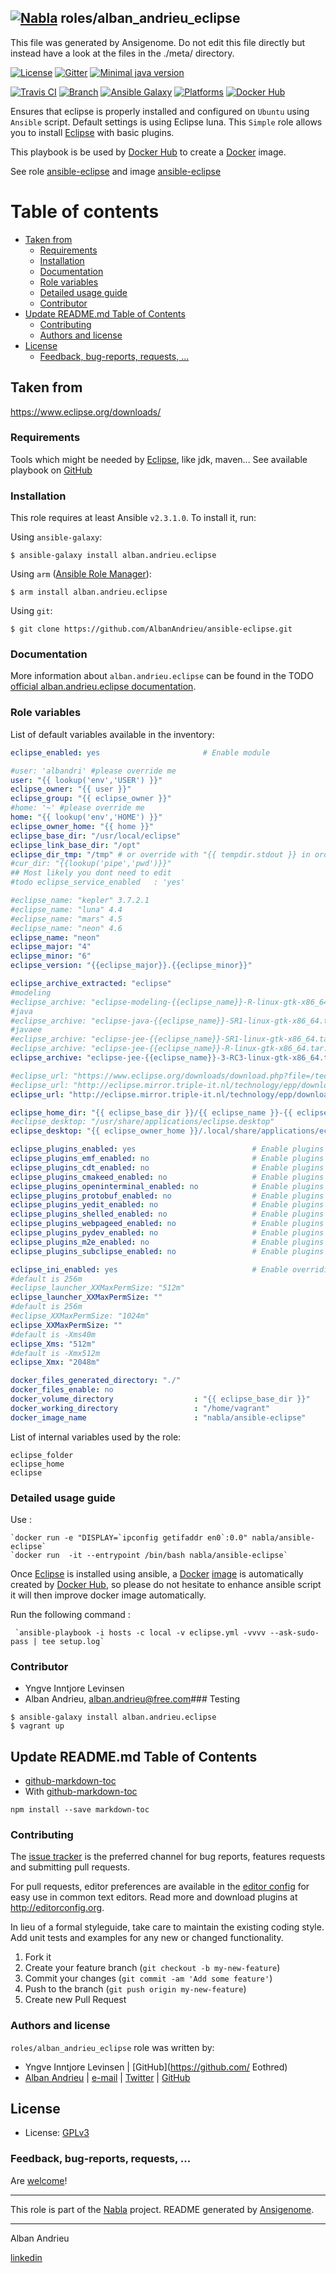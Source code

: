 ## [![Nabla](https://debops.org/images/debops-small.png)](https://github.com/AlbanAndrieu) roles/alban_andrieu_eclipse

This file was generated by Ansigenome. Do not edit this file directly but instead have a look at the files in the ./meta/ directory.

[![License](http://img.shields.io/:license-apache-blue.svg?style=flat-square)](http://www.apache.org/licenses/LICENSE-2.0.html)
[![Gitter](https://badges.gitter.im/nabla-eclipse/Lobby.svg)](https://gitter.im/nabla-eclipse/Lobby?utm_source=badge&utm_medium=badge&utm_campaign=pr-badge)
[![Minimal java version](https://img.shields.io/badge/java-1.8-yellow.svg)](https://img.shields.io/badge/java-1.8-yellow.svg)

[![Travis CI](https://img.shields.io/travis/AlbanAndrieu/ansible-eclipse.svg?style=flat)](https://travis-ci.org/AlbanAndrieu/ansible-eclipse)
[![Branch](http://img.shields.io/github/tag/AlbanAndrieu/ansible-eclipse.svg?style=flat-square)](https://github.com/AlbanAndrieu/ansible-eclipse/tree/master)
[![Ansible Galaxy](https://img.shields.io/badge/galaxy-alban.andrieu.eclipse-660198.svg?style=flat)](https://galaxy.ansible.com/alban.andrieu/eclipse)
[![Platforms](http://img.shields.io/badge/platforms-el%20/%20macosx%20/%20ubuntu-lightgrey.svg?style=flat)](#)
[![Docker Hub](https://dockerbuildbadges.quelltext.eu/status.svg?organization=nabla&repository=ansible-eclipse)](https://hub.docker.com/r/nabla/ansible-eclipse/)

Ensures that eclipse is properly installed and configured on `Ubuntu` using `Ansible` script.
Default settings is using Eclipse luna.
This ``Simple`` role allows you to install [Eclipse](https://www.eclipse.org) with basic plugins.

This playbook is be used by [Docker Hub](https://hub.docker.com) to create a [Docker](http://docker.io) image.

See role [ansible-eclipse](https://github.com/AlbanAndrieu/ansible-eclipse) and image [ansible-eclipse](https://hub.docker.com/r/nabla/ansible-eclipse/)

# Table of contents

<!-- toc -->

- [Taken from](#taken-from)
  * [Requirements](#requirements)
  * [Installation](#installation)
  * [Documentation](#documentation)
  * [Role variables](#role-variables)
  * [Detailed usage guide](#detailed-usage-guide)
  * [Contributor](#contributor)
- [Update README.md Table of Contents](#update-readmemd-table-of-contents)
  * [Contributing](#contributing)
  * [Authors and license](#authors-and-license)
- [License](#license)
  * [Feedback, bug-reports, requests, ...](#feedback-bug-reports-requests-)

<!-- tocstop -->

Taken from
------------------

https://www.eclipse.org/downloads/

### Requirements

Tools which might be needed by [Eclipse](https://www.eclipse.org), like jdk, maven...
See available playbook on [GitHub](https://github.com/search?p=3&q=user%3AAlbanAndrieu+ansible%2A&type=Repositories)

### Installation

This role requires at least Ansible `v2.3.1.0`. To install it, run:

Using `ansible-galaxy`:
```shell
$ ansible-galaxy install alban.andrieu.eclipse
```

Using `arm` ([Ansible Role Manager](https://github.com/mirskytech/ansible-role-manager/)):
```shell
$ arm install alban.andrieu.eclipse
```

Using `git`:
```shell
$ git clone https://github.com/AlbanAndrieu/ansible-eclipse.git
```

### Documentation

More information about `alban.andrieu.eclipse` can be found in the
TODO [official alban.andrieu.eclipse documentation](https://docs.debops.org/en/latest/ansible/roles/ansible-eclipse/docs/).


### Role variables

List of default variables available in the inventory:

```YAML
eclipse_enabled: yes                       # Enable module

#user: 'albandri' #please override me
user: "{{ lookup('env','USER') }}"
eclipse_owner: "{{ user }}"
eclipse_group: "{{ eclipse_owner }}"
#home: '~' #please override me
home: "{{ lookup('env','HOME') }}"
eclipse_owner_home: "{{ home }}"
eclipse_base_dir: "/usr/local/eclipse"
eclipse_link_base_dir: "/opt"
eclipse_dir_tmp: "/tmp" # or override with "{{ tempdir.stdout }} in order to have be sure to download the file"
#cur_dir: "{{lookup('pipe','pwd')}}"
## Most likely you dont need to edit
#todo eclipse_service_enabled   : 'yes'

#eclipse_name: "kepler" 3.7.2.1
#eclipse_name: "luna" 4.4
#eclipse_name: "mars" 4.5
#eclipse_name: "neon" 4.6
eclipse_name: "neon"
eclipse_major: "4"
eclipse_minor: "6"
eclipse_version: "{{eclipse_major}}.{{eclipse_minor}}"

eclipse_archive_extracted: "eclipse"
#modeling
#eclipse_archive: "eclipse-modeling-{{eclipse_name}}-R-linux-gtk-x86_64.tar.gz"
#java
#eclipse_archive: "eclipse-java-{{eclipse_name}}-SR1-linux-gtk-x86_64.tar.gz"
#javaee
#eclipse_archive: "eclipse-jee-{{eclipse_name}}-SR1-linux-gtk-x86_64.tar.gz"
#eclipse_archive: "eclipse-jee-{{eclipse_name}}-R-linux-gtk-x86_64.tar.gz"
eclipse_archive: "eclipse-jee-{{eclipse_name}}-3-RC3-linux-gtk-x86_64.tar.gz"

#eclipse_url: "https://www.eclipse.org/downloads/download.php?file=/technology/epp/downloads/release/{{eclipse_name}}/R/{{eclipse_archive}}&r=1"
#eclipse_url: "http://eclipse.mirror.triple-it.nl/technology/epp/downloads/release/{{eclipse_name}}/R/{{eclipse_archive}}"
eclipse_url: "http://eclipse.mirror.triple-it.nl/technology/epp/downloads/release/{{eclipse_name}}/3.RC3/{{eclipse_archive}}"

eclipse_home_dir: "{{ eclipse_base_dir }}/{{ eclipse_name }}-{{ eclipse_version }}"
#eclipse_desktop: "/usr/share/applications/eclipse.desktop"
eclipse_desktop: "{{ eclipse_owner_home }}/.local/share/applications/eclipse.desktop"

eclipse_plugins_enabled: yes                          # Enable plugins
eclipse_plugins_emf_enabled: no                       # Enable plugins
eclipse_plugins_cdt_enabled: no                       # Enable plugins
eclipse_plugins_cmakeed_enabled: no                   # Enable plugins
eclipse_plugins_openinterminal_enabled: no            # Enable plugins
eclipse_plugins_protobuf_enabled: no                  # Enable plugins
eclipse_plugins_yedit_enabled: no                     # Enable plugins
eclipse_plugins_shelled_enabled: no                   # Enable plugins
eclipse_plugins_webpageed_enabled: no                 # Enable plugins
eclipse_plugins_pydev_enabled: no                     # Enable plugins
eclipse_plugins_m2e_enabled: no                       # Enable plugins
eclipse_plugins_subclipse_enabled: no                 # Enable plugins

eclipse_ini_enabled: yes                              # Enable overriding eclipse.ini
#default is 256m
#eclipse_launcher_XXMaxPermSize: "512m"
eclipse_launcher_XXMaxPermSize: ""
#default is 256m
#eclipse_XXMaxPermSize: "1024m"
eclipse_XXMaxPermSize: ""
#default is -Xms40m
eclipse_Xms: "512m"
#default is -Xmx512m
eclipse_Xmx: "2048m"

docker_files_generated_directory: "./"
docker_files_enable: no
docker_volume_directory                  : "{{ eclipse_base_dir }}"
docker_working_directory                 : "/home/vagrant"
docker_image_name                        : "nabla/ansible-eclipse"
```

List of internal variables used by the role:

    eclipse_folder
    eclipse_home
    eclipse
### Detailed usage guide

Use :

    `docker run -e "DISPLAY=`ipconfig getifaddr en0`:0.0" nabla/ansible-eclipse`
    `docker run  -it --entrypoint /bin/bash nabla/ansible-eclipse`

Once [Eclipse](https://www.eclipse.org) is installed using ansible, a [Docker](https://www.docker.com/) [image](https://registry.hub.docker.com/u/nabla/ansible-eclipse/) is automatically created by [Docker Hub](https://registry.hub.docker.com/),
so please do not hesitate to enhance ansible script it will then improve docker image automatically.

Run the following command :

     `ansible-playbook -i hosts -c local -v eclipse.yml -vvvv --ask-sudo-pass | tee setup.log`


### Contributor

- Yngve Inntjore Levinsen
- Alban Andrieu, alban.andrieu@free.com### Testing
```shell
$ ansible-galaxy install alban.andrieu.eclipse
$ vagrant up
```

Update README.md Table of Contents
----------------------------------------------


  * [github-markdown-toc](https://github.com/jonschlinkert/markdown-toc)
  * With [github-markdown-toc](https://github.com/Lucas-C/pre-commit-hooks-nodejs)

`
npm install --save markdown-toc
`

### Contributing

The [issue tracker](https://github.com/AlbanAndrieu/ansible-eclipse/issues) is the preferred channel for bug reports, features requests and submitting pull requests.

For pull requests, editor preferences are available in the [editor config](.editorconfig) for easy use in common text editors. Read more and download plugins at <http://editorconfig.org>.

In lieu of a formal styleguide, take care to maintain the existing coding style. Add unit tests and examples for any new or changed functionality.

1. Fork it
2. Create your feature branch (`git checkout -b my-new-feature`)
3. Commit your changes (`git commit -am 'Add some feature'`)
4. Push to the branch (`git push origin my-new-feature`)
5. Create new Pull Request

### Authors and license

`roles/alban_andrieu_eclipse` role was written by:

- Yngve Inntjore Levinsen | [GitHub](https://github.com/ Eothred)
- [Alban Andrieu](fr.linkedin.com/in/nabla/) | [e-mail](mailto:alban.andrieu@free.com) | [Twitter](https://twitter.com/AlbanAndrieu) | [GitHub](https://github.com/AlbanAndrieu)

License
-------

- License: [GPLv3](https://tldrlegal.com/license/gnu-general-public-license-v3-%28gpl-3%29)

### Feedback, bug-reports, requests, ...

Are [welcome](https://github.com/AlbanAndrieu/ansible-eclipse/issues)!

***

This role is part of the [Nabla](https://github.com/AlbanAndrieu) project.
README generated by [Ansigenome](https://github.com/nickjj/ansigenome/).

***

Alban Andrieu

[linkedin](fr.linkedin.com/in/nabla/)
